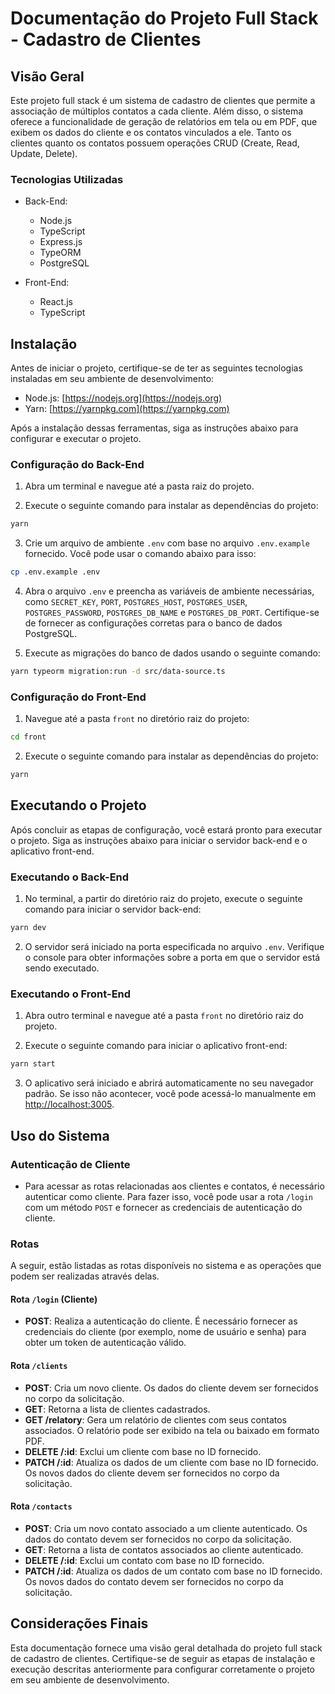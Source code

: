 # Documentação do Projeto Full Stack - Cadastro de Clientes

## Visão Geral

Este projeto full stack é um sistema de cadastro de clientes que permite a associação de múltiplos contatos a cada cliente. Além disso, o sistema oferece a funcionalidade de geração de relatórios em tela ou em PDF, que exibem os dados do cliente e os contatos vinculados a ele. Tanto os clientes quanto os contatos possuem operações CRUD (Create, Read, Update, Delete).

### Tecnologias Utilizadas

-  Back-End:

   -  Node.js
   -  TypeScript
   -  Express.js
   -  TypeORM
   -  PostgreSQL

-  Front-End:
   -  React.js
   -  TypeScript

## Instalação

Antes de iniciar o projeto, certifique-se de ter as seguintes tecnologias instaladas em seu ambiente de desenvolvimento:

-  Node.js: [https://nodejs.org](https://nodejs.org)
-  Yarn: [https://yarnpkg.com](https://yarnpkg.com)

Após a instalação dessas ferramentas, siga as instruções abaixo para configurar e executar o projeto.

### Configuração do Back-End

1. Abra um terminal e navegue até a pasta raiz do projeto.

2. Execute o seguinte comando para instalar as dependências do projeto:

```bash
yarn
```

3. Crie um arquivo de ambiente `.env` com base no arquivo `.env.example` fornecido. Você pode usar o comando abaixo para isso:

```bash
cp .env.example .env
```

4. Abra o arquivo `.env` e preencha as variáveis de ambiente necessárias, como `SECRET_KEY`, `PORT`, `POSTGRES_HOST`, `POSTGRES_USER`, `POSTGRES_PASSWORD`, `POSTGRES_DB_NAME` e `POSTGRES_DB_PORT`. Certifique-se de fornecer as configurações corretas para o banco de dados PostgreSQL.

5. Execute as migrações do banco de dados usando o seguinte comando:

```bash
yarn typeorm migration:run -d src/data-source.ts
```

### Configuração do Front-End

1. Navegue até a pasta `front` no diretório raiz do projeto:

```bash
cd front
```

2. Execute o seguinte comando para instalar as dependências do projeto:

```bash
yarn
```

## Executando o Projeto

Após concluir as etapas de configuração, você estará pronto para executar o projeto. Siga as instruções abaixo para iniciar o servidor back-end e o aplicativo front-end.

### Executando o Back-End

1. No terminal, a partir do diretório raiz do projeto, execute o seguinte comando para iniciar o servidor back-end:

```bash
yarn dev
```

2. O servidor será iniciado na porta especificada no arquivo `.env`. Verifique o console para obter informações sobre a porta em que o servidor está sendo executado.

### Executando o Front-End

1. Abra outro terminal e navegue até a pasta `front` no diretório raiz do projeto.

2. Execute o seguinte comando para iniciar o aplicativo front-end:

```bash
yarn start
```

3. O aplicativo será iniciado e abrirá automaticamente no seu navegador padrão. Se isso não acontecer, você pode acessá-lo manualmente em [http://localhost:3005](http://localhost:3005).

## Uso do Sistema

### Autenticação de Cliente

-  Para acessar as rotas relacionadas aos clientes e contatos, é necessário autenticar como cliente. Para fazer isso, você pode usar a rota `/login` com um método `POST` e fornecer as credenciais de autenticação do cliente.

### Rotas

A seguir, estão listadas as rotas disponíveis no sistema e as operações que podem ser realizadas através delas.

#### Rota `/login` (Cliente)

-  **POST**: Realiza a autenticação do cliente. É necessário fornecer as credenciais do cliente (por exemplo, nome de usuário e senha) para obter um token de autenticação válido.

#### Rota `/clients`

-  **POST**: Cria um novo cliente. Os dados do cliente devem ser fornecidos no corpo da solicitação.
-  **GET**: Retorna a lista de clientes cadastrados.
-  **GET /relatory**: Gera um relatório de clientes com seus contatos associados. O relatório pode ser exibido na tela ou baixado em formato PDF.
-  **DELETE /:id**: Exclui um cliente com base no ID fornecido.
-  **PATCH /:id**: Atualiza os dados de um cliente com base no ID fornecido. Os novos dados do cliente devem ser fornecidos no corpo da solicitação.

#### Rota `/contacts`

-  **POST**: Cria um novo contato associado a um cliente autenticado. Os dados do contato devem ser fornecidos no corpo da solicitação.
-  **GET**: Retorna a lista de contatos associados ao cliente autenticado.
-  **DELETE /:id**: Exclui um contato com base no ID fornecido.
-  **PATCH /:id**: Atualiza os dados de um contato com base no ID fornecido. Os novos dados do contato devem ser fornecidos no corpo da solicitação.

## Considerações Finais

Esta documentação fornece uma visão geral detalhada do projeto full stack de cadastro de clientes. Certifique-se de seguir as etapas de instalação e execução descritas anteriormente para configurar corretamente o projeto em seu ambiente de desenvolvimento.
